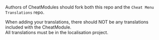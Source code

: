 Authors of CheatModules should fork both this repo and the `Cheat Menu Translations` repo.

When adding your translations, there should NOT be any translations included with the CheatModule.<br>
All translations must be in the localisation project.